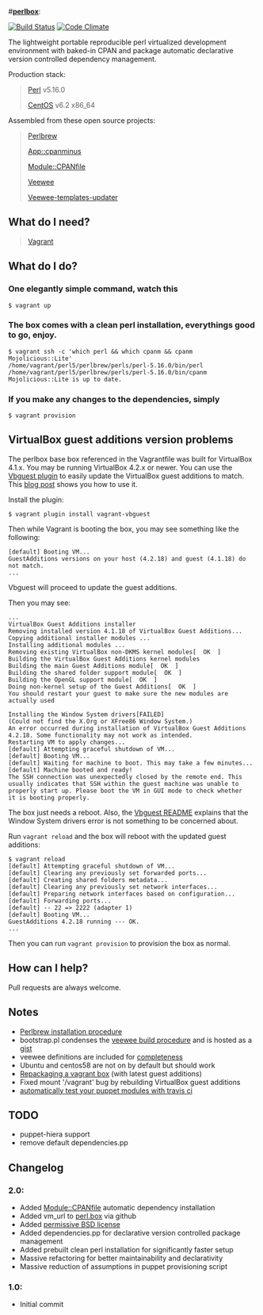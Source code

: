 #[**perlbox**](https://github.com/gauravk92/perlbox):

[![Build Status](https://travis-ci.org/gauravk92/perlbox.png)](https://travis-ci.org/gauravk92/perlbox) [![Code Climate](https://codeclimate.com/github/gauravk92/perlbox.png)](https://codeclimate.com/github/gauravk92/perlbox)

The lightweight portable reproducible perl virtualized development environment with baked-in CPAN and package automatic declarative version controlled dependency management.

Production stack:

> [Perl](http://www.perl.org/) v5.16.0
>
> [CentOS](http://centos.org) v6.2 x86_64

Assembled from these open source projects:

> [Perlbrew](http://perlbrew.pl/)
>
> [App::cpanminus](http://cpanmin.us/)
>
> [Module::CPANfile](https://github.com/miyagawa/cpanfile)
>
> [Veewee](https://github.com/jedi4ever/veewee/)
>
> [Veewee-templates-updater](https://github.com/mpapis/veewee-templates-updater)

## What do I need?

> [Vagrant](http://vagrantup.com/)

## What do I do?

### One elegantly simple command, watch this

    $ vagrant up

### The box comes with a clean perl installation, everythings good to go, enjoy.

    $ vagrant ssh -c 'which perl && which cpanm && cpanm Mojolicious::Lite'
    /home/vagrant/perl5/perlbrew/perls/perl-5.16.0/bin/perl
    /home/vagrant/perl5/perlbrew/perls/perl-5.16.0/bin/cpanm
    Mojolicious::Lite is up to date.

### If you make any changes to the dependencies, simply

    $ vagrant provision

## VirtualBox guest additions version problems

The perlbox base box referenced in the Vagrantfile was built for VirtualBox 4.1.x.  You may be running VirtualBox 4.2.x or newer.  You can use the [Vbguest plugin](https://github.com/dotless-de/vagrant-vbguest) to easily update the VirtualBox guest additions to match.  This [blog post](http://kvz.io/blog/2013/01/16/vagrant-tip-keep-virtualbox-guest-additions-in-sync/) shows you how to use it.

Install the plugin:

	$ vagrant plugin install vagrant-vbguest

Then while Vagrant is booting the box, you may see something like the following:

	[default] Booting VM...
	GuestAdditions versions on your host (4.2.18) and guest (4.1.18) do not match.
	...

Vbguest will proceed to update the guest additions.

Then you may see:

	...
	VirtualBox Guest Additions installer
	Removing installed version 4.1.18 of VirtualBox Guest Additions...
	Copying additional installer modules ...
	Installing additional modules ...
	Removing existing VirtualBox non-DKMS kernel modules[  OK  ]
	Building the VirtualBox Guest Additions kernel modules
	Building the main Guest Additions module[  OK  ]
	Building the shared folder support module[  OK  ]
	Building the OpenGL support module[  OK  ]
	Doing non-kernel setup of the Guest Additions[  OK  ]
	You should restart your guest to make sure the new modules are actually used

	Installing the Window System drivers[FAILED]
	(Could not find the X.Org or XFree86 Window System.)
	An error occurred during installation of VirtualBox Guest Additions 4.2.18. Some functionality may not work as intended.
	Restarting VM to apply changes...
	[default] Attempting graceful shutdown of VM...
	[default] Booting VM...
	[default] Waiting for machine to boot. This may take a few minutes...
	[default] Machine booted and ready!
	The SSH connection was unexpectedly closed by the remote end. This
	usually indicates that SSH within the guest machine was unable to
	properly start up. Please boot the VM in GUI mode to check whether
	it is booting properly.

The box just needs a reboot.  Also, the [Vbguest README](https://github.com/dotless-de/vagrant-vbguest#running-as-a-middleware) explains that the Window System drivers error is not something to be concerned about.

Run `vagrant reload` and the box will reboot with the updated guest additions:

	$ vagrant reload
	[default] Attempting graceful shutdown of VM...
	[default] Clearing any previously set forwarded ports...
	[default] Creating shared folders metadata...
	[default] Clearing any previously set network interfaces...
	[default] Preparing network interfaces based on configuration...
	[default] Forwarding ports...
	[default] -- 22 => 2222 (adapter 1)
	[default] Booting VM...
	GuestAdditions 4.2.18 running --- OK.
	...

Then you can run `vagrant provision` to provision the box as normal.


## How can I help?

Pull requests are always welcome.

## Notes

- [Perlbrew installation procedure](http://blog.fox.geek.nz/2010/09/installing-multiple-perls-with.html)
- bootstrap.pl condenses the [veewee build procedure](http://www.ducea.com/2011/08/15/building-vagrant-boxes-with-veewee) and is hosted as a [gist](https://gist.github.com/3032167)
- veewee definitions are included for [completeness](https://github.com/gauravk92/perlbox/downloads)
- Ubuntu and centos58 are not on by default but should work
- [Repackaging a vagrant box](http://till.klampaeckel.de/blog/archives/155-VirtualBox-Guest-Additions-and-vagrant.html) (with latest guest additions)
- Fixed mount '/vagrant' bug by rebuilding VirtualBox guest additions
- [automatically test your puppet modules with travis ci](http://bombasticmonkey.com/2012/03/02/automatically-test-your-puppet-modules-with-travis-ci/)

## TODO
- puppet-hiera support
- remove default dependencies.pp

## Changelog

### 2.0:
- Added [Module::CPANfile](https://github.com/miyagawa/cpanfile) automatic dependency installation
- Added vm_url to [perl.box](https://github.com/downloads/gauravk92/perlbox/perl.box) via github
- Added [permissive BSD license](http://www.gnu.org/licenses/license-list.html#ModifiedBSD)
- Added dependencies.pp for declarative version controlled package management
- Added prebuilt clean perl installation for significantly faster setup
- Massive refactoring for better maintainability and declarativity
- Massive reduction of assumptions in puppet provisioning script

### 1.0:
- Initial commit